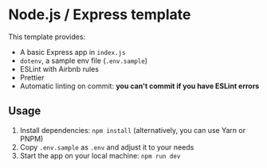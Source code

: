 # Node.js / Express template

This template provides:

- A basic Express app in `index.js`
- `dotenv`, a sample env file (`.env.sample`)
- ESLint with Airbnb rules
- Prettier
- Automatic linting on commit: **you can't commit if you have ESLint errors**

## Usage

1. Install dependencies: `npm install` (alternatively, you can use Yarn or PNPM)
2. Copy `.env.sample` as `.env` and adjust it to your needs
3. Start the app on your local machine: `npm run dev`
